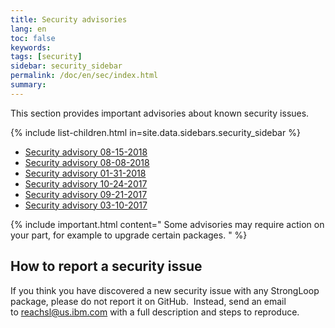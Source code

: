 ```yaml
---
title: Security advisories
lang: en
toc: false
keywords:
tags: [security]
sidebar: security_sidebar
permalink: /doc/en/sec/index.html
summary:
---
```


This section provides important advisories about known security issues.

{% include list-children.html in=site.data.sidebars.security_sidebar %}

- [Security advisory 08-15-2018](Security-advisory-08-15-2018.html)
- [Security advisory 08-08-2018](Security-advisory-08-08-2018.html)
- [Security advisory 01-31-2018](Security-advisory-01-31-2018.html)
- [Security advisory 10-24-2017](Security-advisory-10-24-2017.html)
- [Security advisory 09-21-2017](Security-advisory-09-21-2017.html)
- [Security advisory 03-10-2017](Security-advisory-03-10-2017.html)

{% include important.html content="
Some advisories may require action on your part, for example to upgrade certain packages.
" %}

## How to report a security issue

If you think you have discovered a new security issue with any StrongLoop package, please do not report it on GitHub.  Instead, send an email to [reachsl@us.ibm.com](mailto:reachsl@us.ibm.com) with a full description and steps to reproduce.
